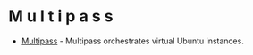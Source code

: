 # M u l t i p a s s

- [Multipass](https://github.com/canonical/multipass) - Multipass orchestrates virtual Ubuntu instances.
